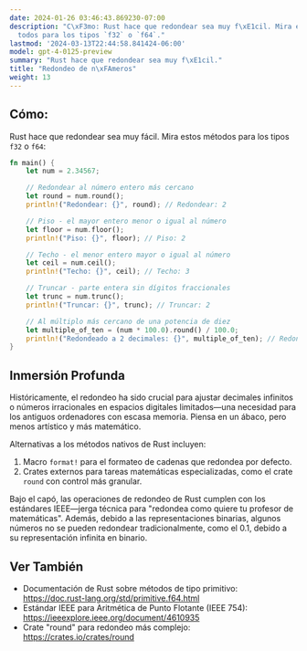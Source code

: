 ```yaml
---
date: 2024-01-26 03:46:43.869230-07:00
description: "C\xF3mo: Rust hace que redondear sea muy f\xE1cil. Mira estos m\xE9\
  todos para los tipos `f32` o `f64`."
lastmod: '2024-03-13T22:44:58.841424-06:00'
model: gpt-4-0125-preview
summary: "Rust hace que redondear sea muy f\xE1cil."
title: "Redondeo de n\xFAmeros"
weight: 13
---
```


## Cómo:
Rust hace que redondear sea muy fácil. Mira estos métodos para los tipos `f32` o `f64`:

```rust
fn main() {
    let num = 2.34567;

    // Redondear al número entero más cercano
    let round = num.round();
    println!("Redondear: {}", round); // Redondear: 2

    // Piso - el mayor entero menor o igual al número
    let floor = num.floor();
    println!("Piso: {}", floor); // Piso: 2

    // Techo - el menor entero mayor o igual al número
    let ceil = num.ceil();
    println!("Techo: {}", ceil); // Techo: 3

    // Truncar - parte entera sin dígitos fraccionales
    let trunc = num.trunc();
    println!("Truncar: {}", trunc); // Truncar: 2

    // Al múltiplo más cercano de una potencia de diez
    let multiple_of_ten = (num * 100.0).round() / 100.0;
    println!("Redondeado a 2 decimales: {}", multiple_of_ten); // Redondeado a 2 decimales: 2.35
}
```

## Inmersión Profunda
Históricamente, el redondeo ha sido crucial para ajustar decimales infinitos o números irracionales en espacios digitales limitados—una necesidad para los antiguos ordenadores con escasa memoria. Piensa en un ábaco, pero menos artístico y más matemático.

Alternativas a los métodos nativos de Rust incluyen:
1. Macro `format!` para el formateo de cadenas que redondea por defecto.
2. Crates externos para tareas matemáticas especializadas, como el crate `round` con control más granular.

Bajo el capó, las operaciones de redondeo de Rust cumplen con los estándares IEEE—jerga técnica para "redondea como quiere tu profesor de matemáticas". Además, debido a las representaciones binarias, algunos números no se pueden redondear tradicionalmente, como el 0.1, debido a su representación infinita en binario.

## Ver También
- Documentación de Rust sobre métodos de tipo primitivo: https://doc.rust-lang.org/std/primitive.f64.html
- Estándar IEEE para Aritmética de Punto Flotante (IEEE 754): https://ieeexplore.ieee.org/document/4610935
- Crate "round" para redondeo más complejo: https://crates.io/crates/round
